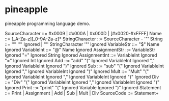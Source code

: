 # pineapple
pineapple programming language demo.

SourceCharacter ::=  #x0009 | #x000A | #x000D | [#x0020-#xFFFF]
Name            ::= [_A-Za-z][_0-9A-Za-z]*
StringCharacter ::= SourceCharacter - '"'
String          ::= '"' '"' Ignored | '"' StringCharacter '"' Ignored
VariableStr     ::= "$" Name Ignored
VariableInt     ::= "@" Name Ignored
AssignmentStr   ::= VariableStr Ignored "=" Ignored String Ignored
AssignmentInt   ::= VariableInt Ignored "=" Ignored Int Ignored
Add             ::= "add" "(" Ignored VariableInt Ignored "," Ignored VariableInt Ignored ")" Ignored
Sub             ::= "sub" "(" Ignored VariableInt Ignored "," Ignored VariableInt Ignored ")" Ignored
Mult            ::= "Mult" "(" Ignored VariableInt Ignored "," Ignored VariableInt Ignored ")" Ignored
Div            ::= "Div" "(" Ignored VariableInt Ignored "," Ignored VariableInt Ignored ")" Ignored
Print           ::= "print" "(" Ignored Variable Ignored ")" Ignored
Statement       ::= Print | Assignment | Add | Sub | Mult | Div
SourceCode      ::= Statement+ 